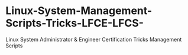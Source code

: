 # Linux-System-Management-Scripts-Tricks-LFCE-LFCS-
Linux System Administrator &amp; Engineer Certification Tricks Management Scripts

